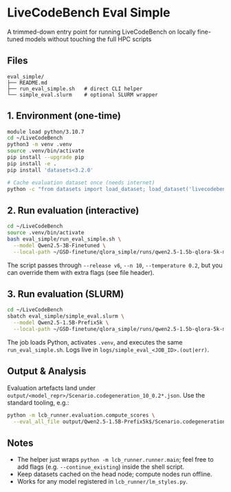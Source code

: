 # LiveCodeBench Eval Simple

A trimmed-down entry point for running LiveCodeBench on locally fine-tuned models without touching the full HPC scripts

## Files

```
eval_simple/
├── README.md
├── run_eval_simple.sh   # direct CLI helper
└── simple_eval.slurm    # optional SLURM wrapper
```

## 1. Environment (one-time)

```bash
module load python/3.10.7
cd ~/LiveCodeBench
python3 -m venv .venv
source .venv/bin/activate
pip install --upgrade pip
pip install -e .
pip install 'datasets<3.2.0'

# Cache evaluation dataset once (needs internet)
python -c "from datasets import load_dataset; load_dataset('livecodebench/code_generation_lite', split='test', version_tag='v6', trust_remote_code=True)"
```

## 2. Run evaluation (interactive)

```bash
cd ~/LiveCodeBench
source .venv/bin/activate
bash eval_simple/run_eval_simple.sh \
  --model Qwen2.5-3B-Finetuned \
  --local-path ~/GSD-finetune/qlora_simple/runs/qwen2.5-1.5b-qlora-5k-merged
```


The script passes through `--release v6`, `--n 10`, `--temperature 0.2`, but you can override them with extra flags (see file header).

## 3. Run evaluation (SLURM)

```bash
cd ~/LiveCodeBench
sbatch eval_simple/simple_eval.slurm \
  --model Qwen2.5-1.5B-Prefix5k \
  --local-path ~/GSD-finetune/qlora_simple/runs/qwen2.5-1.5b-qlora-5k-merged
```

The job loads Python, activates `.venv`, and executes the same `run_eval_simple.sh`. Logs live in `logs/simple_eval_<JOB_ID>.(out|err)`.

## Output & Analysis

Evaluation artefacts land under `output/<model_repr>/Scenario.codegeneration_10_0.2*.json`. Use the standard tooling, e.g.:

```bash
python -m lcb_runner.evaluation.compute_scores \
  --eval_all_file output/Qwen2.5-1.5B-Prefix5k$/Scenario.codegeneration_10_0.2_eval_all.json
```

## Notes

- The helper just wraps `python -m lcb_runner.runner.main`; feel free to add flags (e.g. `--continue_existing`) inside the shell script.
- Keep datasets cached on the head node; compute nodes run offline.
- Works for any model registered in `lcb_runner/lm_styles.py`.
